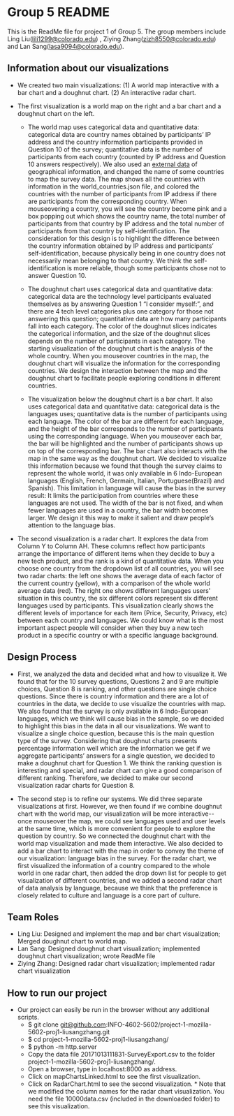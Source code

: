 # Group 5 README
This is the ReadMe file for project 1 of Group 5. The group members include Ling Liu(lili1299@colorado.edu) , Ziying Zhang(zizh8550@colorado.edu) and Lan Sang(lasa9094@colorado.edu). 

## Information about our visualizations
* We created two main visualizations: (1) A world map interactive with a bar chart and a doughnut chart. (2) An interactive radar chart.
* The first visualization is a world map on the right and a bar chart and a doughnut chart on the left. 
    * The world map uses categorical data and quantitative data: categorical data are country names obtained by participants’ IP address and the country information participants provided in Question 10 of the survey; quantitative data is the number of participants from each country (counted by IP address and Question 10 answers respectively). We also used an [external data](https://github.com/jdamiani27/Data-Visualization-and-D3/blob/master/lesson4/world_countries.json) of geographical information, and changed the name of some countries to map the survey data. The map shows all the countries with information in the world_countries.json file, and colored the countries with the number of participants from IP address if there are participants from the corresponding country. When mouseovering a country, you will see the country become pink and a box popping out which shows the country name, the total number of participants from that country by IP address and the total number of participants from that country by self-identification. The consideration for this design is to highlight the difference between the country information obtained by IP address and participants’ self-identification, because physically being in one country does not necessarily mean belonging to that country. We think the self-identification is more reliable, though some participants chose not to answer Question 10.
   
    * The doughnut chart uses categorical data and quantitative data: categorical data are the technology level participants evaluated themselves as by answering Question 1 “I consider myself:”, and there are 4 tech level categories plus one category for those not answering this question; quantitative data are how many participants fall into each category. The color of the doughnut slices indicates the categorical information, and the size of the doughnut slices depends on the number of participants in each category. The starting visualization of the doughnut chart is the analysis of the whole country. When you mouseover countries in the map, the doughnut chart will visualize the information for the corresponding countries. We design the interaction between the map and the doughnut chart to facilitate people exploring conditions in different countries.

    * The visualization below the doughnut chart is a bar chart. It also uses categorical data and quantitative data: categorical data is the languages uses; quantitative data is the number of participants using each language. The color of the bar are different for each language, and the height of the bar corresponds to the number of participants using the corresponding language. When you mouseover each bar, the bar will be highlighted and the number of participants shows up on top of the corresponding bar. The bar chart also interacts with the map in the same way as the doughnut chart. We decided to visualize this information because we found that though the survey claims to represent the whole world, it was only available in 6 Indo-European languages (English, French, Germain, Italian, Portuguese(Brazil) and Spanish). This limitation in language will cause the bias in the survey result: It limits the participation from countries where these languages are not used. The width of the bar is not fixed, and when fewer languages are used in a country, the bar width becomes larger. We design it this way to make it salient and draw people’s attention to the language bias. 

* The second visualization is a radar chart. It explores the data from Column Y to Column AH. These columns reflect how participants arrange the importance of different items when they decide to buy a new tech product, and the rank is a kind of quantitative data. When you choose one country from the dropdown list of all countries, you will see two radar charts: the left one shows the average data of each factor of the current country (yellow), with a comparison of the whole world average data (red).  The right one shows different languages users' situation in this country, the six different colors represent six different languages used by participants. This visualization clearly shows the different levels of importance for each item (Price, Security, Privacy, etc) between each country and languages. We could know what is the most important aspect people will consider when they buy a new tech product in a specific country or with a specific language background.

## Design Process

* First, we analyzed the data and decided what and how to visualize it. We found that for the 10 survey questions, Questions 2 and 9 are multiple choices, Question 8 is ranking, and other questions are single choice questions. Since there is country information and there are a lot of countries in the data, we decide to use visualize the countries with map. We also found that the survey is only available in 6 Indo-European languages, which we think will cause bias in the sample, so we decided to highlight this bias in the data in all our visualizations. We want to visualize a single choice question, because this is the main question type of the survey. Considering that doughnut charts presents percentage information well which are the information we get if we aggregate participants’ answers for a single question, we decided to make a doughnut chart for Question 1. We think the ranking question is interesting and special, and radar chart can give a good comparison of different ranking. Therefore, we decided to make our second visualization radar charts for Question 8.

* The second step is to refine our systems. We did three separate visualizations at first. However, we then found if we combine doughnut chart with the world map, our visualization will be more interactive--once mouseover the map, we could see languages used and user levels at the same time, which is more convenient for people to explore the question by country. So we connected the doughnut chart with the world map visualization and made them interactive. We also decided to add a bar chart to interact with the map in order to convey the theme of our visualization: language bias in the survey. For the radar chart, we first visualized the information of a country compared to the whole world in one radar chart, then added the drop down list for people to get visualization of different countries, and we added a second radar chart of data analysis by language, because we think that the preference is closely related to culture and language is a core part of culture.

## Team Roles

* Ling Liu: Designed and implement the map and bar chart visualization; Merged doughnut chart to world map.
* Lan Sang: Designed doughnut chart visualization; implemented doughnut chart visualization; wrote ReadMe file
* Ziying Zhang: Designed radar chart visualization; implemented radar chart visualization


## How to run our project
		
* Our project can easily be run in the browser without any additional scripts. 
   * $ git clone git@github.com:INFO-4602-5602/project-1-mozilla-5602-proj1-liusangzhang.git
   * $ cd project-1-mozilla-5602-proj1-liusangzhang/
   * $ python -m http.server
   * Copy the data file 20171013111831-SurveyExport.csv to the folder project-1-mozilla-5602-proj1-liusangzhang/.
   * Open a browser, type in localhost:8000 as address.
   * Click on mapChartsLinked.html to see the first visualization.
   * Click on RadarChart.html to see the second visualization.
         * Note that we modified the column names for the radar chart visualization. You need the file 10000data.csv (included in the downloaded folder) to see this visualization.
